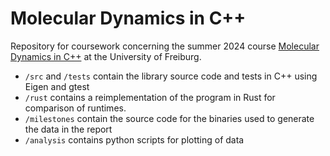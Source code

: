 # Molecular Dynamics in C++

Repository for coursework concerning the summer 2024 course [Molecular Dynamics in C++](https://pastewka.github.io/MolecularDynamics/) at the University of Freiburg.


- `/src` and `/tests` contain the library source code and tests in C++ using Eigen and gtest
- `/rust` contains a reimplementation of the program in Rust for comparison of runtimes.
- `/milestones` contain the source code for the binaries used to generate the data in the report
- `/analysis` contains python scripts for plotting of data